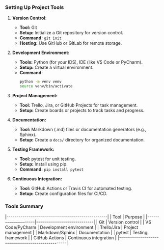 
### Setting Up Project Tools

1. **Version Control:**
   - **Tool:** Git
   - **Setup:** Initialize a Git repository for version control.
   - **Command:** `git init`
   - **Hosting:** Use GitHub or GitLab for remote storage.

2. **Development Environment:**
   - **Tools:** Python (for your IDS), IDE (like VS Code or PyCharm).
   - **Setup:** Create a virtual environment.
   - **Command:** 
     ```bash
     python -m venv venv
     source venv/bin/activate 

3. **Project Management:**
   - **Tool:** Trello, Jira, or GitHub Projects for task management.
   - **Setup:** Create boards or projects to track tasks and progress.

4. **Documentation:**
   - **Tool:** Markdown (.md) files or documentation generators (e.g., Sphinx).
   - **Setup:** Create a `docs/` directory for organized documentation.

5. **Testing Framework:**
   - **Tool:** pytest for unit testing.
   - **Setup:** Install using pip.
   - **Command:** `pip install pytest`

6. **Continuous Integration:**
   - **Tool:** GitHub Actions or Travis CI for automated testing.
   - **Setup:** Create configuration files for CI/CD.



### Tools Summary
|---------------------------------------------------|
| Tool                | Purpose                     |
|---------------------|-----------------------------|
| Git                 | Version control             |
| VS Code/PyCharm     | Development environment     |
| Trello/Jira         | Project management          |
| Markdown/Sphinx     | Documentation               |
| pytest              | Testing framework           |
| GitHub Actions      | Continuous integration      |
|---------------------------------------------------|
